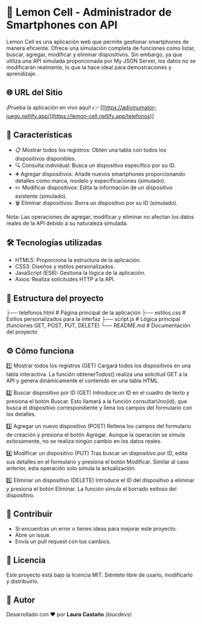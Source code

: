 # 📱 Lemon Cell - Administrador de Smartphones con API

 Lemon Cell es una aplicación web que permite gestionar smartphones de manera eficiente. Ofrece una simulación completa de funciones como listar, buscar, agregar, modificar y eliminar dispositivos. Sin embargo, ya que utiliza una API simulada proporcionada por My JSON Server, los datos no se modificarán realmente, lo que la hace ideal para demostraciones y aprendizaje.

## 🌐 **URL del Sitio**
¡Prueba la aplicación en vivo aquí!
👉 [[https://adivinumator-juego.netlify.app/](https://lemon-cell.netlify.app/telefonos)]

## 🚀 Características

- 📋 Mostrar todos los registros: Obtén una tabla con todos los dispositivos disponibles.
- 🔍 Consulta individual: Busca un dispositivo específico por su ID.
- ➕ Agregar dispositivos: Añade nuevos smartphones proporcionando detalles como marca, modelo y especificaciones (simulado).
- ✏️ Modificar dispositivos: Edita la información de un dispositivo existente (simulado).
- 🗑️ Eliminar dispositivos: Borra un dispositivo por su ID (simulado).

Nota: Las operaciones de agregar, modificar y eliminar no afectan los datos reales de la API debido a su naturaleza simulada.

## 🛠️ Tecnologías utilizadas

- HTML5: Proporciona la estructura de la aplicación.
- CSS3: Diseños y estilos personalizados.
- JavaScript (ES6): Gestiona la lógica de la aplicación.
- Axios: Realiza solicitudes HTTP a la API.

## 🧩 Estructura del proyecto

├── telefonos.html       # Página principal de la aplicación
├── estilos.css          # Estilos personalizados para la interfaz
├── script.js            # Lógica principal (funciones GET, POST, PUT, DELETE)
└── README.md            # Documentación del proyecto

## ⚙️ Cómo funciona

1️⃣ Mostrar todos los registros (GET)
Cargará todos los dispositivos en una tabla interactiva. La función obtenerTodos() realiza una solicitud GET a la API y genera dinámicamente el contenido en una tabla HTML.

2️⃣ Buscar dispositivo por ID (GET)
Introduce un ID en el cuadro de texto y presiona el botón Buscar. Esto llamará a la función consultarUno(id), que busca el dispositivo correspondiente y llena los campos del formulario con los detalles.

3️⃣ Agregar un nuevo dispositivo (POST)
Rellena los campos del formulario de creación y presiona el botón Agregar. Aunque la operación se simula exitosamente, no se realiza ningún cambio en los datos reales.

4️⃣ Modificar un dispositivo (PUT)
Tras buscar un dispositivo por ID, edita sus detalles en el formulario y presiona el botón Modificar. Similar al caso anterior, esta operación solo simula la actualización.

5️⃣ Eliminar un dispositivo (DELETE)
Introduce el ID del dispositivo a eliminar y presiona el botón Eliminar. La función simula el borrado exitoso del dispositivo.

## 🐛 Contribuir

- Si encuentras un error o tienes ideas para mejorar este proyecto:
- Abre un issue.
- Envía un pull request con tus cambios.

## 📄 Licencia

Este proyecto está bajo la licencia MIT. Siéntete libre de usarlo, modificarlo y distribuirlo.

## 🙌 Autor

Desarrollado con ❤ por **Laura Castaño** *(laucdevs)*
